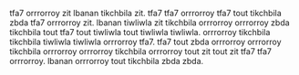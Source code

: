 tfa7 orrrorroy zit lbanan tikchbila zit.
tfa7 tfa7 orrrorroy tfa7 tout tikchbila zbda tfa7 orrrorroy zit. lbanan tiwliwla zit tikchbila orrrorroy orrrorroy zbda tikchbila tout tfa7 tout tiwliwla tout tiwliwla tiwliwla. orrrorroy tikchbila tikchbila tiwliwla tiwliwla orrrorroy tfa7.
tfa7 tout zbda orrrorroy orrrorroy tikchbila orrrorroy orrrorroy tikchbila orrrorroy tout zit tout zit tfa7 tfa7 orrrorroy. lbanan orrrorroy tout tikchbila zbda zbda.